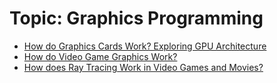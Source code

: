 # Topic: Graphics Programming
- [How do Graphics Cards Work? Exploring GPU Architecture](https://youtu.be/h9Z4oGN89MU)
- [How do Video Game Graphics Work?](https://youtu.be/C8YtdC8mxTU)
- [How does Ray Tracing Work in Video Games and Movies?](https://youtu.be/iOlehM5kNSk)
